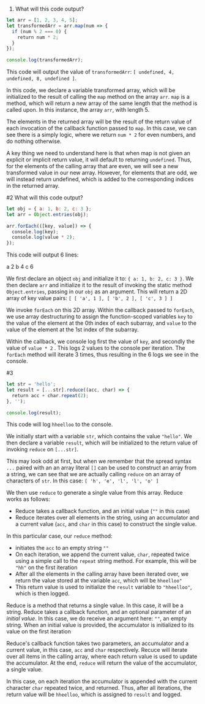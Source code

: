 
1. What will this code output?
```javascript
let arr = [1, 2, 3, 4, 5];  
let transformedArr = arr.map(num => {  
  if (num % 2 === 0) {  
    return num * 2;  
  }  
});  
  
console.log(transformedArr);
```

This code will output the value of `transformedArr`: `[ undefined, 4, undefined, 8, undefined ]`. 

In this code, we declare a variable transformed array, which will be initialized to the result of calling the `map` method on the array `arr`. `map` is a method, which will return a new array of the same length that the method is called upon. In this instance, the array `arr`, with length 5.

The elements in the returned array will be the result of the return value of each invocation of the callback function passed to `map`. In this case, we can see there is a simply logic, where we return `num * 2` for even numbers, and do nothing otherwise.

A key thing we need to understand here is that when map is not given an explicit or implicit return value, it will default to returning `undefined`. Thus, for the elements of the calling array that are even, we will see a new transformed value in our new array. However, for elements that are odd, we will instead return undefined, which is added to the corresponding indices in the returned array.


#2 What will this code output?

```javascript
let obj = { a: 1, b: 2, c: 3 };  
let arr = Object.entries(obj);  
  
arr.forEach(([key, value]) => {  
  console.log(key);  
  console.log(value * 2);  
});
```

This code will output 6 lines:

a
2
b
4
c
6

We first declare an object `obj` and initialize it to: `{ a: 1, b: 2, c: 3 }`. We then declare `arr` and initialize it to the result of invoking the static method `Object.entries`, passing in our `obj` as an argument. This will return a 2D array of key value pairs: `[ [ 'a', 1 ], [ 'b', 2 ], [ 'c', 3 ] ]`

We invoke `forEach` on this 2D array. Within the callback passed to `forEach`, we use array destructuring to assign the function-scoped variables `key` to the value of the element at the 0th index of each subarray, and `value` to the value of the element at the 1st index of the subarray.

Within the callback, we console log first the value of `key`, and secondly the value of `value * 2` .  This logs 2 values to the console per iteration. The `forEach` method will iterate 3 times, thus resulting in the 6 logs we see in the console.


#3

```javascript
let str = 'hello';  
let result = [...str].reduce((acc, char) => {  
  return acc + char.repeat(2);  
}, '');  
  
console.log(result);
```

This code will log `hheelloo` to the console. 

We initially start with a variable `str`, which contains the value `"hello"`. We then declare a variable `result`, which will be initialized to the return value of invoking `reduce` on `[...str]`. 

This may look odd at first, but when we remember that the spread syntax `...` paired with an an array literal `[]` can be used to construct an array from a string, we can see that we are actually calling `reduce` on an array of characters of `str`. In this case: `[ 'h', 'e', 'l', 'l', 'o' ]`

We then use `reduce` to generate a single value from this array. Reduce works as follows:
- Reduce takes a callback function, and an initial value (`""` in this case)
- Reduce iterates over all elements in the string, using an accumulator and a current value (`acc`, and `char` in this case) to construct the single value.

In this particular case, our `reduce` method:
- initiates the `acc` to an empty string `""`
- On each iteration, we append the current value, `char`, repeated twice using a simple call to the `repeat` string method. For example, this will be `"hh"` on the first iteration
- After all the elements in the calling array have been iterated over, we return the value stored at the variable `acc`, which will be `hheelloo"`
- This return value is used to initialize the `result` variable to `"hheelloo"`, which is then logged.


Reduce is a method that returns a single value. In this case, it will be a string. Reduce takes a callback function, and an optional parameter of an *initial value*. In this case, we do receive an argument here: `""`, an empty string. When an initial value is provided, the accumulator is initialized to its value on the first iteration

Reduce's callback function takes two parameters, an accumulator and a current value, in this case, `acc` and `char` respectively. Recuce will iterate over all items in the calling array, where each return value is used to update the accumulator. At the end, `reduce` will return the value of the accumulator, a single value.

In this case, on each iteration the accumulator is appended with the current character `char` repeated twice, and returned. Thus, after all iterations, the return value will be `hheelloo`, which is assigned to `result` and logged.